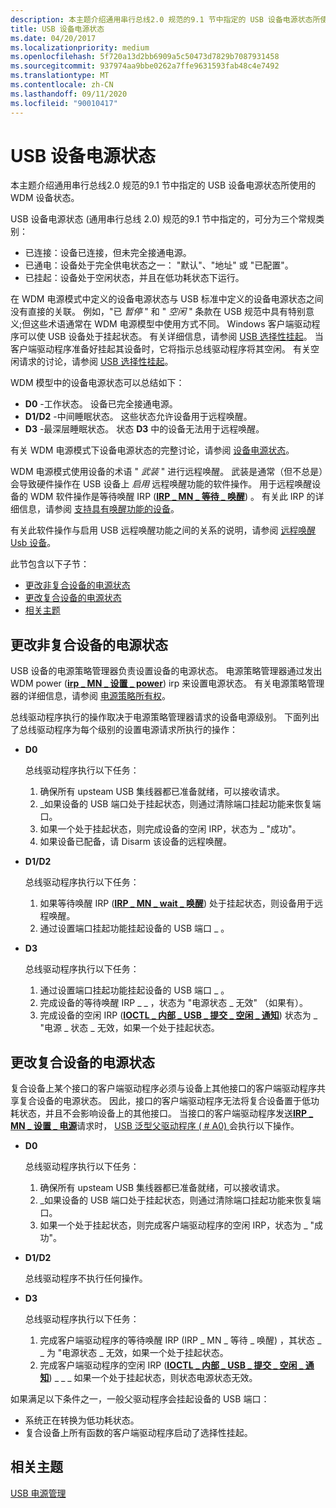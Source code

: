 ```yaml
---
description: 本主题介绍通用串行总线2.0 规范的9.1 节中指定的 USB 设备电源状态所使用的 WDM 设备状态。
title: USB 设备电源状态
ms.date: 04/20/2017
ms.localizationpriority: medium
ms.openlocfilehash: 5f720a13d2bb6909a5c50473d7829b7087931458
ms.sourcegitcommit: 937974aa9bbe0262a7ffe9631593fab48c4e7492
ms.translationtype: MT
ms.contentlocale: zh-CN
ms.lasthandoff: 09/11/2020
ms.locfileid: "90010417"
---
```

# <a name="usb-device-power-states"></a>USB 设备电源状态


本主题介绍通用串行总线2.0 规范的9.1 节中指定的 USB 设备电源状态所使用的 WDM 设备状态。

USB 设备电源状态 (通用串行总线 2.0) 规范的9.1 节中指定的，可分为三个常规类别：

-   已连接：设备已连接，但未完全接通电源。
-   已通电：设备处于完全供电状态之一： "默认"、"地址" 或 "已配置"。
-   已挂起：设备处于空闲状态，并且在低功耗状态下运行。

在 WDM 电源模式中定义的设备电源状态与 USB 标准中定义的设备电源状态之间没有直接的关联。 例如，"已 *暂停* " 和 " *空闲* " 条款在 USB 规范中具有特别意义;但这些术语通常在 WDM 电源模型中使用方式不同。 Windows 客户端驱动程序可以使 USB 设备处于挂起状态。 有关详细信息，请参阅 [USB 选择性挂起](usb-selective-suspend.md)。 当客户端驱动程序准备好挂起其设备时，它将指示总线驱动程序将其空闲。 有关空闲请求的讨论，请参阅 [USB 选择性挂起](usb-selective-suspend.md)。

WDM 模型中的设备电源状态可以总结如下：

-   **D0** -工作状态。 设备已完全接通电源。
-   **D1/D2** -中间睡眠状态。 这些状态允许设备用于远程唤醒。
-   **D3** -最深层睡眠状态。 状态 **D3** 中的设备无法用于远程唤醒。

有关 WDM 电源模式下设备电源状态的完整讨论，请参阅 [设备电源状态](../kernel/device-power-states.md)。

WDM 电源模式使用设备的术语 " *武装* " 进行远程唤醒。 武装是通常（但不总是）会导致硬件操作在 USB 设备上 *启用* 远程唤醒功能的软件操作。 用于远程唤醒设备的 WDM 软件操作是等待唤醒 IRP ([**IRP \_ MN \_ 等待 \_ 唤醒**](../kernel/irp-mn-wait-wake.md)) 。 有关此 IRP 的详细信息，请参阅 [支持具有唤醒功能的设备](../kernel/supporting-devices-that-have-wake-up-capabilities.md)。

有关此软件操作与启用 USB 远程唤醒功能之间的关系的说明，请参阅 [远程唤醒 Usb 设备](remote-wakeup-of-usb-devices.md)。

此节包含以下子节：

-   [更改非复合设备的电源状态](#changing-the-power-state-of-a-non-composite-device)
-   [更改复合设备的电源状态](#changing-the-power-state-of-a-composite-device)
-   [相关主题](#related-topics)

## <a name="changing-the-power-state-of-a-non-composite-device"></a>更改非复合设备的电源状态


USB 设备的电源策略管理器负责设置设备的电源状态。 电源策略管理器通过发出 WDM power ([**irp \_ MN \_ 设置 \_ power**](../kernel/irp-mn-set-power.md)) irp 来设置电源状态。 有关电源策略管理器的详细信息，请参阅 [电源策略所有权](../wdf/power-policy-ownership.md)。

总线驱动程序执行的操作取决于电源策略管理器请求的设备电源级别。 下面列出了总线驱动程序为每个级别的设置电源请求所执行的操作：

-   **D0**

    总线驱动程序执行以下任务：

    1.  确保所有 upsteam USB 集线器都已准备就绪，可以接收请求。
    2.  \_如果设备的 USB 端口处于挂起状态，则通过清除端口挂起功能来恢复端口。
    3.  如果一个处于挂起状态，则完成设备的空闲 IRP，状态为 \_ "成功"。
    4.  如果设备已配备，请 Disarm 该设备的远程唤醒。
-   **D1/D2**

    总线驱动程序执行以下任务：

    1.  如果等待唤醒 IRP ([**IRP \_ MN \_ wait \_ 唤醒**](../kernel/irp-mn-wait-wake.md)) 处于挂起状态，则设备用于远程唤醒。
    2.  通过设置端口挂起功能挂起设备的 USB 端口 \_ 。
-   **D3**

    总线驱动程序执行以下任务：

    1.  通过设置端口挂起功能挂起设备的 USB 端口 \_ 。
    2.  完成设备的等待唤醒 IRP \_ \_ ，状态为 "电源状态 \_ 无效" （如果有）。
    3.  完成设备的空闲 IRP ([**IOCTL \_ 内部 \_ USB \_ 提交 \_ 空闲 \_ 通知**](/windows-hardware/drivers/ddi/usbioctl/ni-usbioctl-ioctl_internal_usb_submit_idle_notification)) 状态为 \_ "电源 \_ 状态 \_ 无效，如果一个处于挂起状态。

## <a name="changing-the-power-state-of-a-composite-device"></a>更改复合设备的电源状态


复合设备上某个接口的客户端驱动程序必须与设备上其他接口的客户端驱动程序共享复合设备的电源状态。 因此，接口的客户端驱动程序无法将复合设备置于低功耗状态，并且不会影响设备上的其他接口。 当接口的客户端驱动程序发送[**IRP \_ MN \_ 设置 \_ 电源**](../kernel/irp-mn-set-power.md)请求时， [USB 泛型父驱动程序 ( # A0) ](usb-common-class-generic-parent-driver.md)会执行以下操作。

-   **D0**

    总线驱动程序执行以下任务：

    1.  确保所有 upsteam USB 集线器都已准备就绪，可以接收请求。
    2.  \_如果设备的 USB 端口处于挂起状态，则通过清除端口挂起功能来恢复端口。
    3.  如果一个处于挂起状态，则完成客户端驱动程序的空闲 IRP，状态为 \_ "成功"。
-   **D1/D2**

    总线驱动程序不执行任何操作。

-   **D3**

    总线驱动程序执行以下任务：

    1.  完成客户端驱动程序的等待唤醒 IRP (IRP \_ MN \_ 等待 \_ 唤醒) ，其状态 \_ \_ 为 "电源状态 \_ 无效，如果一个处于挂起状态。
    2.  完成客户端驱动程序的空闲 IRP ([**IOCTL \_ 内部 \_ USB \_ 提交 \_ 空闲 \_ 通知**](/windows-hardware/drivers/ddi/usbioctl/ni-usbioctl-ioctl_internal_usb_submit_idle_notification)) \_ \_ \_ 如果一个处于挂起状态，则状态电源状态无效。

如果满足以下条件之一，一般父驱动程序会挂起设备的 USB 端口：

-   系统正在转换为低功耗状态。
-   复合设备上所有函数的客户端驱动程序启动了选择性挂起。

## <a name="related-topics"></a>相关主题
[USB 电源管理](usb-power-management.md)